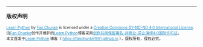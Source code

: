   
----
**版权声明**

<p style="font-size: 10px; line-height: 1.5; margin-bottom: 0"><a href="https://fanchunke1991.github.io" style="color:#258FC6">Learn Python</a> by <a href="https://fanchunke1991.github.io" style="color:#258FC6">Fan Chunke</a> is licensed under a <a href="https://creativecommons.org/licenses/by-nc-nd/4.0/" style="color:#258FC6">Creative Commons BY-NC-ND 4.0 International License</a>.<br/>
由<a href="https://fanchunke1991.github.io" style="color:#258FC6">Fan Chunke</a>创作并维护的<a href="https://fanchunke1991.github.io" style="color:#258FC6">Learn Python</a>博客采用<a href="https://creativecommons.org/licenses/by-nc-nd/4.0/" style="color:#258FC6">创作共用保留署名-非商业-禁止演绎4.0国际许可证</a>。<br/>
本文首发于<a href="https://fanchunke1991.github.io" style="color:#258FC6">Learn Python</a> 博客（ <a href="https://fanchunke1991.github.io" style="color:#258FC6">https://fanchunke1991.github.io</a> ），版权所有，侵权必究。</p>